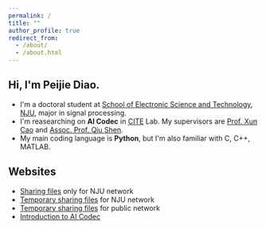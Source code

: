 ```yaml
---
permalink: /
title: ""
author_profile: true
redirect_from:
  - /about/
  - /about.html
---
```


## Hi, I'm Peijie Diao.

- I'm a doctoral student at [School of Electronic Science and Technology](https://ese.nju.edu.cn/), [NJU](https://www.nju.edu.cn/), major in signal processing.
- I'm reasearching on **AI Codec** in [CITE](https://cite.nju.edu.cn/) Lab. My supervisors are [Prof. Xun Cao](https://cite.nju.edu.cn/People/Faculty/20190621/i5054.html) and [Assoc. Prof. Qiu Shen](https://shenqiu.njucite.cn/).
- My main coding language is **Python**, but I'm also familiar with C, C++, MATLAB.

## Websites

- [Sharing files](https://alist.nju.do1e.cn) only for NJU network
- [Temporary sharing files](https://filebox.nju.do1e.cn/) for NJU network
- [Temporary sharing files](https://filebox.cloud.do1e.cn/) for public network
- [Introduction to AI Codec](https://do1e.notion.site/AI-Codec-5833076b1970436fade9e8684655b15a)

